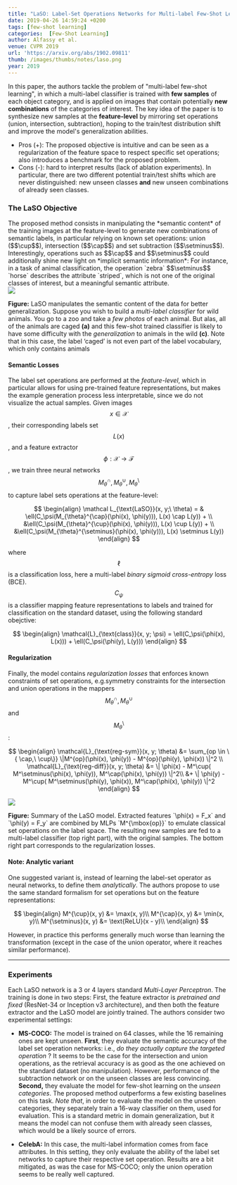 ```yaml
---
title: "LaSO: Label-Set Operations Networks for Multi-label Few-Shot Learning"
date: 2019-04-26 14:59:24 +0200
tags: [few-shot learning]
categories:  [Few-Shot Learning]
author: Alfassy et al.
venue: CVPR 2019
url: 'https://arxiv.org/abs/1902.09811'
thumb: /images/thumbs/notes/laso.png
year: 2019
---
```


<div class="summary">
  In this paper, the authors tackle the problem of "multi-label few-shot learning", in which a multi-label classifier is trained with <b>few samples</b> of each object category, and is applied on images that contain potentially <b>new combinations</b> of the categories of interest. The key idea of the paper is to synthesize new samples at the <b>feature-level</b> by mirroring set operations (union, intersection, subtraction), hoping to the train/test distribution shift and improve the model's generalization abilities.

  <ul>
    <li><span class="procons">Pros (+):</span> The proposed objective is intuitive and can be seen as a regularization of the feature space to respect specific set operations; also introduces a benchmark for the proposed problem.</li>
    <li><span class="procons">Cons (-):</span> hard to interpret results (lack of ablation experiments). In particular, there are two different potential train/test shifts which are never distinguished: new unseen classes <b>and</b> new unseen combinations of already seen classes.</li>
  </ul>
</div>


<h3 class="section proposed"> The LaSO Objective</h3>
The proposed method consists in manipulating the *semantic content* of the training images at the feature-level to generate new combinations of semantic labels, in particular relying on known set operations: union ($$\cup$$), intersection ($$\cap$$) and set subtraction ($$\setminus$$). Interestingly, operations such as $$\cap$$ and $$\setminus$$ could additionally shine new light on *implicit semantic information*: For instance, in a task of animal classification, the operation `zebra` $$\setminus$$ `horse` describes the attribute `striped`, which is not one of the original classes of interest, but a meaningful semantic attribute.


<div class="figure">
<img src="{{ site.baseurl }}/images/posts/laso.png">
<p><b>Figure:</b>  LaSO manipulates the semantic content of the data for better generalization. Suppose you wish to build a <i>multi-label classifier</i> for wild animals. You go to a zoo and take a <i>few photos</i> of each animal. But alas, all of the animals are caged <b>(a)</b> and this few-shot trained classifier is likely to have some difficulty with the <i>generalization</i> to animals in the wild <b>(c)</b>. Note that in this case, the label ‘caged’ is not even part of the label vocabulary, which only contains animals</p>
</div>


#### Semantic Losses
The label set operations are performed at the *feature-level*, which in particular allows for using pre-trained feature representations, but makes the example generation process less interpretable, since we do not visualize the actual samples. Given images $$x \in \mathcal X$$, their corresponding labels set $$L(x)$$, and a feature extractor $$\phi: \mathcal X \rightarrow \mathcal F$$, we train three neural networks $$M_{\theta}^{\cap}, M_{\theta}^{\cup}, M_{\theta}^{\setminus}$$ to capture label sets operations at the feature-level:

$$
\begin{align}
\mathcal L_{\text{LaSO}}(x, y;\ \theta) = & \ell(C_\psi(M_{\theta}^{\cap}(\phi(x), \phi(y))), L(x) \cap L(y))  + \\
&\ell(C_\psi(M_{\theta}^{\cup}(\phi(x), \phi(y))), L(x) \cup L(y))  + \\
&\ell(C_\psi(M_{\theta}^{\setminus}(\phi(x), \phi(y))), L(x) \setminus L(y))
\end{align}
$$

where $$\ell$$ is a classification loss, here a multi-label *binary sigmoid cross-entropy* loss (BCE). $$C_\psi$$ is  a classifier mapping feature representations to labels and trained for classification on the standard dataset, using the following standard obejctive:

$$
\begin{align}
\mathcal{L}_{\text{class}}(x, y; \psi) = \ell(C_\psi(\phi(x), L(x))) + \ell(C_\psi(\phi(y), L(y)))
\end{align}
$$


#### Regularization
Finally, the model contains *regularization losses* that enforces known constraints of set operations, e.g.symmetry constraints for the intersection and union operations in the mappers $$M_\theta^\cap, M_\theta^\cup$$ and $$M_\theta^\setminus$$:

$$
\begin{align}
\mathcal{L}_{\text{reg-sym}}(x, y; \theta) &= \sum_{op \in \{ \cap,\ \cup\}} \|M^{op}(\phi(x), \phi(y)) - M^{op}(\phi(y), \phi(x)) \|^2 \\
\mathcal{L}_{\text{reg-diff}}(x, y; \theta) &= \| \phi(x) - M^\cup( M^\setminus(\phi(x), \phi(y)), M^\cap(\phi(x), \phi(y)) \|^2\\
 &+ \| \phi(y) - M^\cup( M^\setminus(\phi(y), \phi(x)), M^\cap(\phi(x), \phi(y)) \|^2
\end{align}
$$


<div class="figure">
<img src="{{ site.baseurl }}/images/posts/laso_model.png">
<p><b>Figure:</b>  Summary of the LaSO model. Extracted features `\phi(x) = F_x` and `\phi(y) = F_y` are combined by MLPs `M^{\mbox{op}}` to emulate classical set operations on the label space. The resulting new samples are fed to a multi-label classifier (top right part), with the original samples. The bottom right part corresponds to the regularization losses. </p>
</div>


#### Note: Analytic variant
One suggested variant is, instead of learning the label-set operator as neural networks, to define them *analytically*. The authors propose to use the same standard formalism for set operations but on the feature representations:

$$
\begin{align}
M^{\cup}(x, y) &= \max(x, y)\\
M^{\cap}(x, y) &= \min(x, y)\\
M^{\setminus}(x, y) &= \text{ReLU}(x - y)\\
\end{align}
$$

However, in practice this performs generally much worse than learning the transformation (except in the case of the union operator, where it reaches similar performance).

---

<h3 class="section experiments"> Experiments </h3>

Each LaSO network is a 3 or 4 layers standard *Multi-Layer Perceptron*. The training is done in two steps: First, the feature extractor is  *pretrained and fixed* (ResNet-34 or Inception v3 architecture), and then both the feature extractor and the LaSO model are jointly trained. The authors consider two experimental settings:

  * **MS-COCO:** The model is trained on 64 classes, while the 16 remaining ones are kept unseen. **First**, they evaluate the semantic accuracy of the label set operation networks: i.e., *do they actually capture the targeted operation* ? It seems to be the case for the intersection and union operations, as the retrieval accuracy is as good as the one achieved on the standard dataset (no manipulation). However, performance of the subtraction network or on the unseen classes are less convincing. **Second,** they evaluate the model for few-shot learning on the *unseen categories*. The proposed method outperforms a few existing baselines on this task. *Note that*, in order to evaluate the model on the unseen categories, they separately train a 16-way classifier on them, used for evaluation. This is a standard metric in domain generalization, but it means the model can not confuse them with already seen classes, which would be a likely source of errors.


  * **CelebA:** In this case, the multi-label information comes from face attributes. In this setting, they only evaluate the ability of the label set networks to capture their respective set operation. Results are a bit mitigated, as was the case for MS-COCO; only the union operation seems to be really well captured.
